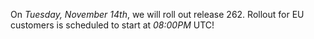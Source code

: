 On *Tuesday, November 14th*, we will roll out release 262.
Rollout for EU customers is scheduled to start at *08:00PM* UTC!
